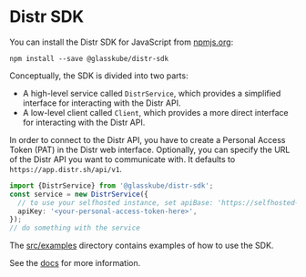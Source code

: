 # Distr SDK

You can install the Distr SDK for JavaScript from [npmjs.org](https://npmjs.org/):

```shell
npm install --save @glasskube/distr-sdk
```

Conceptually, the SDK is divided into two parts:

- A high-level service called `DistrService`, which provides a simplified interface for interacting with the Distr API.
- A low-level client called `Client`, which provides a more direct interface for interacting with the Distr API.

In order to connect to the Distr API, you have to create a Personal Access Token (PAT) in the Distr web interface.
Optionally, you can specify the URL of the Distr API you want to communicate with. It defaults to `https://app.distr.sh/api/v1`.

```typescript
import {DistrService} from '@glasskube/distr-sdk';
const service = new DistrService({
  // to use your selfhosted instance, set apiBase: 'https://selfhosted-instance.company/api/v1',
  apiKey: '<your-personal-access-token-here>',
});
// do something with the service
```

The [src/examples](https://github.com/glasskube/distr/tree/main/sdk/js/src/examples) directory contains examples of how to use the SDK.

See the [docs](https://github.com/glasskube/distr/tree/main/sdk/js/docs/README.md) for more information.
